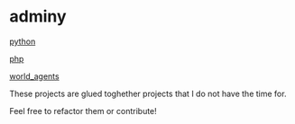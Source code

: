 # adminy

[python](https://adminy.github.io/py/)


[php](https://adminy.github.io/php)


[world_agents](https://adminy.github.io/world_agents)



These projects are glued toghether projects that I do not have the time for.


Feel free to refactor them or contribute!

